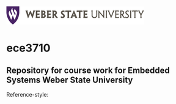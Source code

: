 ![alt text][logo]
--------------------------------------------------------------------------------

ece3710
======

Repository for course work for Embedded Systems Weber State University
--------------------------------------------------------------------------------

Reference-style: 


[logo]: /documents/wsu_horiz1.png "Weber State University"
